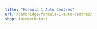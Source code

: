 ```yaml
---
title: "Formula 1 Auto Centres"
url: /cambridge/formula-1-auto-centres/
shop: Autowerkstatt
---
```

